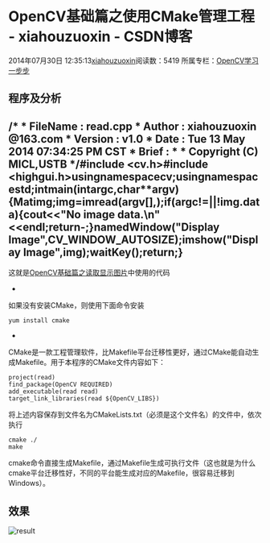 # OpenCV基础篇之使用CMake管理工程 - xiahouzuoxin - CSDN博客





2014年07月30日 12:35:13[xiahouzuoxin](https://me.csdn.net/xiahouzuoxin)阅读数：5419
所属专栏：[OpenCV学习一步步](https://blog.csdn.net/column/details/zx-opencv.html)









## 程序及分析

/* * FileName : read.cpp * Author   : xiahouzuoxin @163.com * Version  : v1.0 * Date     : Tue 13 May 2014 07:34:25 PM CST * Brief    :  *  * Copyright (C) MICL,USTB */#include <cv.h>#include <highgui.h>usingnamespacecv;usingnamespacestd;intmain(intargc,char**argv){Matimg;img=imread(argv[],);if(argc!=||!img.data){cout<<"No image data.\n"<<endl;return-;}namedWindow("Display Image",CV_WINDOW_AUTOSIZE);imshow("Display Image",img);waitKey();return;}
- 
这就是[OpenCV基础篇之读取显示图片](https://github.com/xiahouzuoxin/notes/blob/master/essays/OpenCV%E5%9F%BA%E7%A1%80%E7%AF%87%E4%B9%8B%E8%AF%BB%E5%8F%96%E6%98%BE%E7%A4%BA%E5%9B%BE%E7%89%87.md)中使用的代码

- 
如果没有安装CMake，则使用下面命令安装

```
yum install cmake
```

- 
CMake是一款工程管理软件，比Makefile平台迁移性更好，通过CMake能自动生成Makefile。用于本程序的CMake文件内容如下：

```
project(read)
find_package(OpenCV REQUIRED)
add_executable(read read)
target_link_libraries(read ${OpenCV_LIBS})
```

将上述内容保存到文件名为CMakeLists.txt（必须是这个文件名）的文件中，依次执行

```
cmake ./
make
```

cmake命令直接生成Makefile，通过Makefile生成可执行文件（这也就是为什么cmake平台迁移性好，不同的平台能生成对应的Makefile，很容易迁移到Windows）。


## [](https://github.com/xiahouzuoxin/notes/blob/master/essays/OpenCV%E5%9F%BA%E7%A1%80%E7%AF%87%E4%B9%8B%E4%BD%BF%E7%94%A8CMake%E7%AE%A1%E7%90%86%E5%B7%A5%E7%A8%8B.md#%E6%95%88%E6%9E%9C)效果

![result](https://github.com/xiahouzuoxin/notes/raw/master/images/OpenCV%E5%9F%BA%E7%A1%80%E7%AF%87%E4%B9%8B%E4%BD%BF%E7%94%A8CMake%E7%AE%A1%E7%90%86%E5%B7%A5%E7%A8%8B/result.png)



